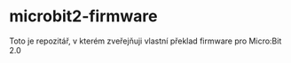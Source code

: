 # microbit2-firmware
Toto je repozitář, v kterém zveřejňuji vlastní překlad firmware pro Micro:Bit 2.0 
